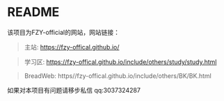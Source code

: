 # README
该项目为FZY-official的网站，网站链接：
> 主站: https://fzy-offical.github.io/

> 学习区: https://fzy-offical.github.io/include/others/study/study.html

> BreadWeb: https//fzy-offical.github.io/include/others/BK/BK.html

如果对本项目有问题请移步私信 qq:3037324287